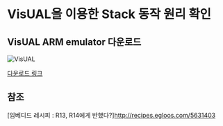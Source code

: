 # VisUAL을 이용한 Stack 동작 원리 확인

## VisUAL ARM emulator 다운로드

![VisUAL](https://salmanarif.bitbucket.io/visual/top_banner.png)

[다운로드 링크](https://salmanarif.bitbucket.io/visual/downloads.html)

## 참조

[임베디드 레시피 : R13, R14에게 반했다?]http://recipes.egloos.com/5631403